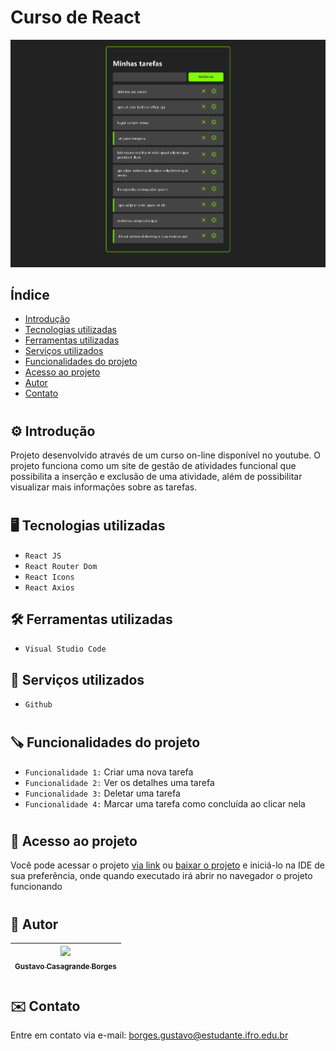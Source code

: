 # Curso de React
![image.png](.github/preview.png)

## Índice
* [Introdução](#⚙️-introdução)
* [Tecnologias utilizadas](#🖥️-tecnologias-utilizadas)
* [Ferramentas utilizadas](#🛠️-ferramentas-utilizadas)
* [Serviços utilizados](#🧰-serviços-utilizados)
* [Funcionalidades do projeto](#🪚-funcionalidades-do-projeto)
* [Acesso ao projeto](#📂-acesso-ao-projeto)
* [Autor](#👤-autor)
* [Contato](#✉️-contato)

# 

## ⚙️ Introdução 

Projeto desenvolvido através de um curso on-line disponível no youtube.
O projeto funciona como um site de gestão de atividades funcional que possibilita a inserção e exclusão de uma atividade, além de possibilitar 
visualizar mais informações sobre as tarefas.

#

## 🖥️ Tecnologias utilizadas

- ``React JS``
- ``React Router Dom``
- ``React Icons``
- ``React Axios``

## 🛠️ Ferramentas utilizadas

- ``Visual Studio Code``

## 🧰 Serviços utilizados

- ``Github``

#

## 🪚 Funcionalidades do projeto

- ``Funcionalidade 1:`` Criar uma nova tarefa
- ``Funcionalidade 2:`` Ver os detalhes uma tarefa
- ``Funcionalidade 3:`` Deletar uma tarefa
- ``Funcionalidade 4:`` Marcar uma tarefa como concluída ao clicar nela

#

## 📂 Acesso ao projeto

Você pode acessar o projeto [via link](https://curso-react.gustavoborges8.repl.co/) ou [baixar o projeto](https://github.com/gustavotht21/curso-react/archive/refs/heads/main.zip) e iniciá-lo na IDE de sua preferência, onde quando executado irá abrir no navegador o projeto funcionando

# 

## 👤 Autor

| [<img src="https://github.com/gustavotht21.png" width=115><br><sub>Gustavo Casagrande Borges</sub>](https://github.com/gustavotht21) |  
| :---: | 

#

## ✉️ Contato

Entre em contato via e-mail: borges.gustavo@estudante.ifro.edu.br
